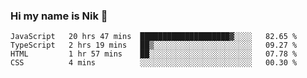 ### Hi my name is Nik 👋

<!--
**NikDoe/NikDoe** is a ✨ _special_ ✨ repository because its `README.md` (this file) appears on your GitHub profile.

Here are some ideas to get you started:

- 🔭 I’m currently working on ...
- 🌱 I’m currently learning ...
- 👯 I’m looking to collaborate on ...
- 🤔 I’m looking for help with ...
- 💬 Ask me about ...
- 📫 How to reach me: ...
- 😄 Pronouns: ...
- ⚡ Fun fact: ...
-->

<!--START_SECTION:waka-->

```text
JavaScript   20 hrs 47 mins  ████████████████████▓░░░░   82.65 %
TypeScript   2 hrs 19 mins   ██▒░░░░░░░░░░░░░░░░░░░░░░   09.27 %
HTML         1 hr 57 mins    ██░░░░░░░░░░░░░░░░░░░░░░░   07.78 %
CSS          4 mins          ░░░░░░░░░░░░░░░░░░░░░░░░░   00.30 %
```

<!--END_SECTION:waka-->
